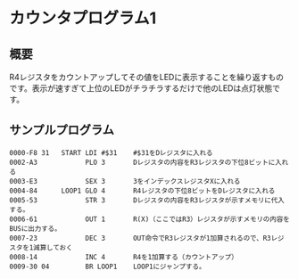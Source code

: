 # カウンタプログラム1

## 概要
R4レジスタをカウントアップしてその値をLEDに表示することを繰り返すものです。表示が速すぎて上位のLEDがチラチラするだけで他のLEDは点灯状態です。

## サンプルプログラム

```
0000-F8 31   START LDI #$31    #$31をDレジスタに入れる
0002-A3            PLO 3       Dレジスタの内容をR3レジスタの下位8ビットに入れる
0003-E3            SEX 3       3をインデックスレジスタXに入れる
0004-84      LOOP1 GLO 4       R4レジスタの下位8ビットをDレジスタに入れる
0005-53            STR 3       Dレジスタの内容をR3レジスタが示すメモリに代入する。
0006-61            OUT 1       R(X)（ここではR3）レジスタが示すメモリの内容をBUSに出力する。
0007-23            DEC 3       OUT命令でR3レジスタが1加算されるので、R3レジスタを1減算しておく
0008-14            INC 4       R4を1加算する（カウントアップ）
0009-30 04         BR LOOP1    LOOP1にジャンプする。
```
